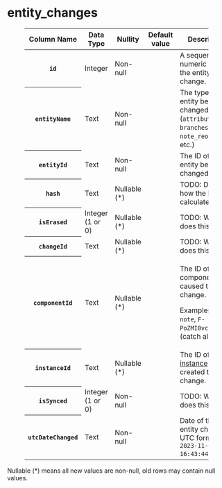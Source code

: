 # entity_changes
<figure class="table"><table><thead><tr><th>Column Name</th><th>Data Type</th><th>Nullity</th><th>Default value</th><th>Description</th></tr></thead><tbody><tr><th><code>id</code></th><td>Integer</td><td>Non-null</td><td>&nbsp;</td><td>A sequential numeric index of the entity change.</td></tr><tr><th><code>entityName</code></th><td>Text</td><td>Non-null</td><td>&nbsp;</td><td>The type of entity being changed (<code>attributes</code>, <code>branches</code>, <code>note_reordering</code>, etc.)</td></tr><tr><th><code>entityId</code></th><td>Text</td><td>Non-null</td><td>&nbsp;</td><td>The ID of the entity being changed.</td></tr><tr><th><code>hash</code></th><td>Text</td><td>Nullable (*)</td><td>&nbsp;</td><td>TODO: Describe how the hash is calculated</td></tr><tr><th><code>isErased</code></th><td>Integer (1 or 0)</td><td>Nullable (*)</td><td>&nbsp;</td><td>TODO: What does this do?</td></tr><tr><th><code>changeId</code></th><td>Text</td><td>Nullable (*)</td><td>&nbsp;</td><td>TODO: What does this do?</td></tr><tr><th><code>componentId</code></th><td>Text</td><td>Nullable (*)</td><td>&nbsp;</td><td><p>The ID of the UI component that caused this change.</p><p>Examples: <code>date-note</code>, <code>F-PoZMI0vc</code>, <code>NA</code> (catch all)</p></td></tr><tr><th><code>instanceId</code></th><td>Text</td><td>Nullable (*)</td><td>&nbsp;</td><td>The ID of the <a href="#root/pOsGYCXsbNQG/tC7s2alapj8V/Gzjqa934BdH4/c5xB8m4g2IY6">instance</a> that created this change.</td></tr><tr><th><code>isSynced</code></th><td>Integer (1 or 0)</td><td>Non-null</td><td>&nbsp;</td><td>TODO: What does this do?</td></tr><tr><th><code>utcDateChanged</code></th><td>Text</td><td>Non-null</td><td>&nbsp;</td><td>Date of the entity change in UTC format (e.g. <code>2023-11-08 16:43:44.204Z</code>)</td></tr></tbody></table></figure>

Nullable (\*) means all new values are non-null, old rows may contain null values.